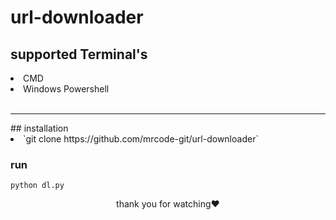 <h1>url-downloader</h1>

## supported Terminal's
<li>CMD</li>
<li>Windows Powershell</li>
<br>
<hr>
## installation 
<li>`git clone https://github.com/mrcode-git/url-downloader`</li>


### run
`python dl.py`

<center><p>thank you for watching❤<p></center>

